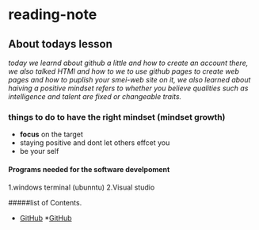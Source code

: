 # **reading-note**

## About todays lesson 
*today we learnd about github a little and how to create an account there, we also talked HTMl and how to we to use github pages to create web pages and how to puplish your smei-web site on it, we also learned about haiving a positive mindset refers to whether you believe qualities such as intelligence and talent are fixed or changeable traits.*

### things to do to have the right mindset **(mindset growth)** 
* **focus** on the target 
* staying positive and dont let others effcet you
* be your self

#### **Programs needed for the software develpoment** 
1.windows terminal (ubunntu)
2.Visual studio 


#####list of Contents.
* [GitHub](https://motazabusaleh.github.io/reading-note/read2)
*[GitHub](https://motazabusaleh.github.io/reading-note/read3)

